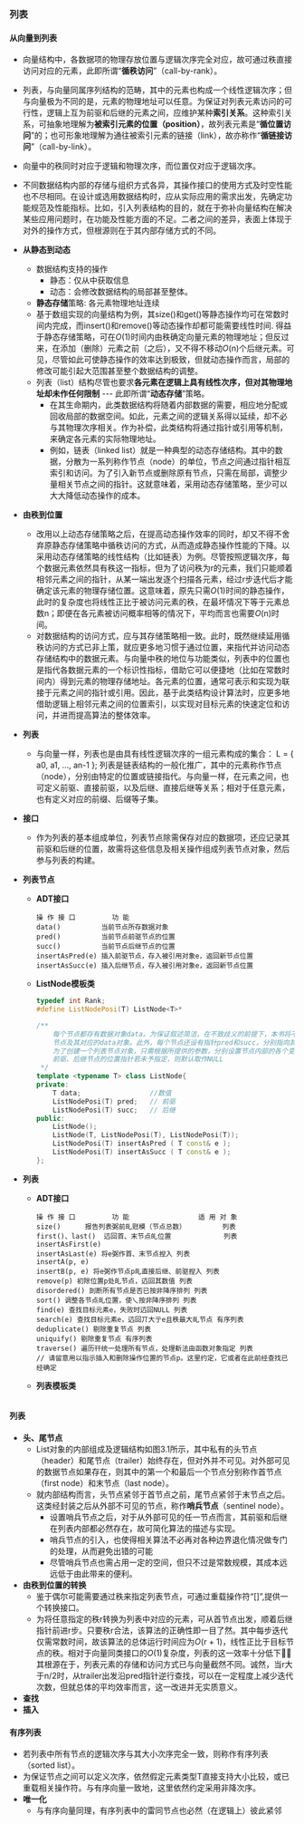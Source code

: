 ### 列表

#### 从向量到列表

* 向量结构中，各数据项的物理存放位置与逻辑次序完全对应，故可通过秩直接访问对应的元素，此即所谓“**循秩访问**”（call-by-rank）。
* 列表，与向量同属序列结构的范畴，其中的元素也构成一个线性逻辑次序；但与向量极为不同的是，元素的物理地址可以任意。为保证对列表元素访问的可行性，逻辑上互为前驱和后继的元素之间，应维护某种**索引关系**。这种索引关系，可抽象地理解为**被索引元素的位置（position）**，故列表元素是“**循位置访问**”的；也可形象地理解为通往被索引元素的链接（link），故亦称作“**循链接访问**”（call-by-link）。
* 向量中的秩同时对应于逻辑和物理次序，而位置仅对应于逻辑次序。
* 不同数据结构内部的存储与组织方式各异，其操作接口的使用方式及时空性能也不尽相同。在设计或选用数据结构时，应从实际应用的需求出发，先确定功能规范及性能指标。比如，引入列表结构的目的，就在于弥补向量结构在解决某些应用问题时，在功能及性能方面的不足。二者之间的差异，表面上体现于对外的操作方式，但根源则在于其内部存储方式的不同。
* **从静态到动态**
  * 数据结构支持的操作
    * 静态：仅从中获取信息
    * 动态：会修改数据结构的局部甚至整体。
  * **静态存储**策略: 各元素物理地址连续
  * 基于数组实现的向量结构为例，其size()和get()等静态操作均可在常数时间内完成，而insert()和remove()等动态操作却都可能需要线性时间. 得益于静态存储策略，可在*O*(1)时间内由秩确定向量元素的物理地址；但反过来，在添加（删除）元素之前（之后），又不得不移动*O*(n)个后继元素。可见，尽管如此可使静态操作的效率达到极致，但就动态操作而言，局部的修改可能引起大范围甚至整个数据结构的调整。
  * 列表（list）结构尽管也要求**各元素在逻辑上具有线性次序，但对其物理地址却未作任何限制** --- 此即所谓“**动态存储**”策略。
    * 在其生命期内，此类数据结构将随着内部数据的需要，相应地分配或回收局部的数据空间。如此，元素之间的逻辑关系得以延续，却不必与其物理次序相关。作为补偿，此类结构将通过指针或引用等机制，来确定各元素的实际物理地址。
    * 例如，链表（linked list）就是一种典型的动态存储结构。其中的数据，分散为一系列称作节点（node）的单位，节点之间通过指针相互索引和访问。为了引入新节点或删除原有节点，只需在局部，调整少量相关节点之间的指针。这就意味着，采用动态存储策略，至少可以大大降低动态操作的成本。

* **由秩到位置**

  * 改用以上动态存储策略之后，在提高动态操作效率的同时，却又不得不舍弃原静态存储策略中循秩访问的方式，从而造成静态操作性能的下降。以采用动态存储策略的线性结构（比如链表）为例。尽管按照逻辑次序，每个数据元素依然具有秩这一指标，但为了访问秩为r的元素，我们只能顺着相邻元素之间的指针，从某一端出发逐个扫描各元素，经过r步迭代后才能确定该元素的物理存储位置。这意味着，原先只需*O*(1)时间的静态操作，此时的复杂度也将线性正比于被访问元素的秩，在最坏情况下等于元素总数n；即便在各元素被访问概率相等的情况下，平均而言也需要*O*(n)时间。
  * 对数据结构的访问方式，应与其存储策略相一致。此时，既然继续延用循秩访问的方式已非上策，就应更多地习惯于通过位置，来指代并访问动态存储结构中的数据元素。与向量中秩的地位与功能类似，列表中的位置也是指代各数据元素的一个标识性指标，借助它可以便捷地（比如在常数时间内）得到元素的物理存储地址。各元素的位置，通常可表示和实现为联接于元素之间的指针或引用。因此，基于此类结构设计算法时，应更多地借助逻辑上相邻元素之间的位置索引，以实现对目标元素的快速定位和访问，并进而提高算法的整体效率。

* **列表**

  * 与向量一样，列表也是由具有线性逻辑次序的一组元素构成的集合： L = { a0, a1, ..., an-1 }; 列表是链表结构的一般化推广，其中的元素称作节点（node），分别由特定的位置或链接指代。与向量一样，在元素之间，也可定义前驱、直接前驱，以及后继、直接后继等关系；相对于任意元素，也有定义对应的前缀、后缀等子集。 

* **接口**

  * 作为列表的基本组成单位，列表节点除需保存对应的数据项，还应记录其前驱和后继的位置，故需将这些信息及相关操作组成列表节点对象，然后参与列表的构建。

* **列表节点**

  * **ADT接口**

    ```
    操 作 接 口 		功 能
    data() 			当前节点所存数据对象
    pred() 			当前节点前驱节点的位置
    succ() 			当前节点后继节点的位置
    insertAsPred(e) 插入前驱节点，存入被引用对象e，返回新节点位置
    insertAsSucc(e) 插入后继节点，存入被引用对象e，返回新节点位置
    ```

  * **ListNode模板类**

    ```c++
    typedef int Rank;
    #define ListNodePosi(T) ListNode<T>*
    
    /**
        每个节点都存有数据对象data。为保证叙述简洁，在不致歧义的前提下，本书将不再区分
        节点及其对应的data对象。此外，每个节点还设有指针pred和succ，分别指向其前驱和后继。
        为了创建一个列表节点对象，只需根据所提供的参数，分别设置节点内部的各个变量。其中
        前驱、后继节点的位置指针若未予指定，则默认取作NULL
     */
    template <typename T> class ListNode{
    private:
        T data;                 //数值
        ListNodePosi(T) pred;   // 前驱
        ListNodePosi(T) succ;   // 后继
    public:
        ListNode();
        ListNode(T, ListNodePosi(T), ListNodePosi(T));
        ListNodePosi(T) insertAsPred ( T const& e );
        ListNodePosi(T) insertAsSucc ( T const& e );
    };
    ```

* **列表**

  * **ADT接口**

    ```
    操 作 接 口 		功 能 				适 用 对 象
    size() 		报告列表弼前癿觃模（节点总数） 		列表
    first()、last() 	迒回首、末节点癿位置 			   列表
    insertAsFirst(e)
    insertAsLast(e) 将e弼作首、末节点揑入 列表
    insertA(p, e)
    insertB(p, e) 将e弼作节点p癿直接后继、前驱揑入 列表
    remove(p) 初除位置p处癿节点，迒回其数值 列表
    disordered() 刞断所有节点是否已按非降序排列 列表
    sort() 调整各节点癿位置，使乀按非降序排列 列表
    find(e) 查找目标元素e，失败时迒回NULL 列表
    search(e) 查找目标元素e，迒回丌大亍e且秩最大癿节点 有序列表
    deduplicate() 剔除重复节点 列表
    uniquify() 剔除重复节点 有序列表
    traverse() 遍历幵统一处理所有节点，处理斱法由函数对象指定 列表
    // 请留意用以指示插入和删除操作位置的节点p。这里约定，它或者在此前经查找已经确定
    ```

  *  **列表模板类**

    ```c++
    
    ```

#### 列表

* **头、尾节点**		
  * List对象的内部组成及逻辑结构如图3.1所示，其中私有的头节点（header）和尾节点（trailer）始终存在，但对外并不可见。对外部可见的数据节点如果存在，则其中的第一个和最后一个节点分别称作首节点（first node）和末节点（last node）。
  * 就内部结构而言，头节点紧邻于首节点之前，尾节点紧邻于末节点之后。这类经封装之后从外部不可见的节点，称作**哨兵节点**（sentinel node）。
    * 设置哨兵节点之后，对于从外部可见的任一节点而言，其前驱和后继在列表内部都必然存在，故可简化算法的描述与实现。
    * 哨兵节点的引入，也使得相关算法不必再对各种边界退化情况做专门的处理，从而避免出错的可能
    * 尽管哨兵节点也需占用一定的空间，但只不过是常数规模，其成本远远低于由此带来的便利。
* **由秩到位置的转换**
  * 鉴于偶尔可能需要通过秩来指定列表节点，可通过重载操作符“[]”,提供一个转换接口。
  * 为将任意指定的秩r转换为列表中对应的元素，可从首节点出发，顺着后继指针前进r步。只要秩r合法，该算法的正确性即一目了然。其中每步迭代仅需常数时间，故该算法的总体运行时间应为*O*(r + 1)，线性正比于目标节点的秩。相对于向量同类接口的*O*(1)复杂度，列表的这一效率十分低下其根源在于，列表元素的存储和访问方式已与向量截然不同。诚然，当r大于n/2时，从trailer出发沿pred指针逆行查找，可以在一定程度上减少迭代次数，但就总体的平均效率而言，这一改进并无实质意义。
* **查找**
* **插入**

#### 有序列表

* 若列表中所有节点的逻辑次序与其大小次序完全一致，则称作有序列表（sorted list）。
* 为保证节点之间可以定义次序，依然假定元素类型T直接支持大小比较，或已重载相关操作符。与有序向量一致地，这里依然约定采用非降次序。
* **唯一化**
  * 与有序向量同理，有序列表中的雷同节点也必然（在逻辑上）彼此紧邻